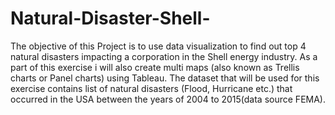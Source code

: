 # Natural-Disaster-Shell-
The objective of this Project is to use data visualization to find out top 4 natural disasters impacting a corporation in the Shell energy industry. As a part of this exercise i will also create multi maps (also known as Trellis charts or Panel charts) using Tableau. The dataset that will be used for this exercise contains list of natural disasters (Flood, Hurricane etc.) that occurred in the USA between the years of 2004 to 2015(data source FEMA).
